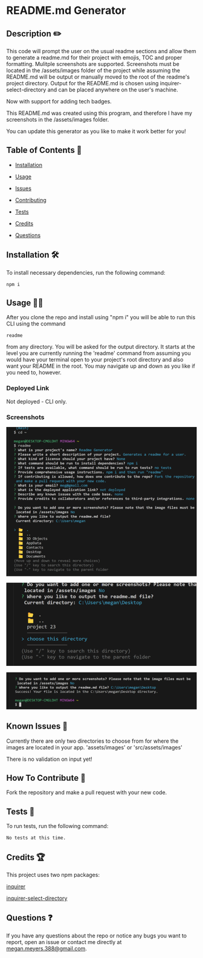 # README.md Generator 

## Description ✏️

This code will prompt the user on the usual readme sections and allow them to generate a readme.md for their project with emojis, TOC and proper formatting. Mulitple screenshots are supported. Screenshots must be located in the /assets/images folder of the project while assuming the README.md will be output or manually moved to the root of the readme's project directory. Output for the README.md is chosen using inquirer-select-directory and can be placed anywhere on the user's machine.

Now with support for adding tech badges. 

This README.md was created using this program, and therefore I have my screenshots in the /assets/images folder.

You can update this generator as you like to make it work better for you!

## Table of Contents 📖

- [Installation](#Installation-🛠️)

- [Usage](#usage-👨‍💻)

* [Issues](#known-issues-🤔)

* [Contributing](#how-to-contribute-🤝)

* [Tests](#tests-🧪)

* [Credits](#credits-🏆)

* [Questions](#questions-❓)

## Installation 🛠️

To install necessary dependencies, run the following command:

```
npm i
```

## Usage 👨‍💻

After you clone the repo and install using "npm i" you will be able to run this CLI using the command

```
readme
```

from any directory. You will be asked for the output directory. It starts at the level you are currently running the 'readme' command from assuming you would have your terminal open to your project's root directory and also want your README in the root. You may navigate up and down as you like if you need to, however.

### Deployed Link

Not deployed - CLI only.

### Screenshots

![screenshot-0](assets/images/ss.png)

![screenshot-1](assets/images/ss2.png)

![screenshot-2](assets/images/ss3.png)

## Known Issues 🤔

Currently there are only two directories to choose from for where the images are located in your app.
'assets/images'  or 
'src/assets/images'  

There is no validation on input yet!

## How To Contribute 🤝

Fork the repository and make a pull request with your new code.

## Tests 🧪

To run tests, run the following command:

```
No tests at this time.
```

## Credits 🏆

This project uses two npm packages:

[inquirer](https://www.npmjs.com/package/inquirer)

[inquirer-select-directory](https://classic.yarnpkg.com/en/package/inquirer-select-directory)


## Questions ❓

If you have any questions about the repo or notice any bugs you want to report, open an issue or contact me directly at megan.meyers.388@gmail.com.
